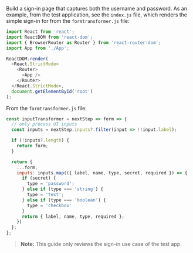 Build a sign-in page that captures both the username and password. As an example, from the test application, see the `index.js` file, which renders the simple sign-in for from the `formtransformer.js` file:

```JavaScript
import React from 'react';
import ReactDOM from 'react-dom';
import { BrowserRouter as Router } from 'react-router-dom';
import App from './App';

ReactDOM.render(
  <React.StrictMode>
    <Router>
      <App />
    </Router>
  </React.StrictMode>,
  document.getElementById('root')
);
```

From the `formtransformer.js` file:

```JavaScript
const inputTransformer = nextStep => form => {
  // only process UI inputs
  const inputs = nextStep.inputs?.filter(input => !!input.label);

  if (!inputs?.length) {
    return form;
  }

  return {
    ...form,
    inputs: inputs.map(({ label, name, type, secret, required }) => {
      if (secret) {
        type = 'password';
      } else if (type === 'string') {
        type = 'text';
      } else if (type === 'boolean') {
        type = 'checkbox'
      }
      return { label, name, type, required };
    })
  };
};
```

> **Note:** This guide only reviews the sign-in use case of the test app.